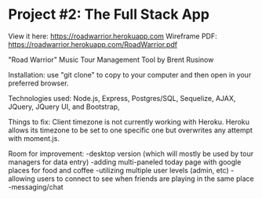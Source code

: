 # Project #2: The Full Stack App

View it here: https://roadwarrior.herokuapp.com
Wireframe PDF: https://roadwarrior.herokuapp.com/RoadWarrior.pdf 

"Road Warrior" Music Tour Management Tool by Brent Rusinow

Installation: use "git clone" to copy to your computer and then open in your preferred browser.

Technologies used: Node.js, Express, Postgres/SQL, Sequelize, AJAX, JQuery, JQuery UI, and Bootstrap,

Things to fix: Client timezone is not currently working with Heroku. Heroku allows its timezone to be set to one specific one but overwrites any attempt with moment.js.

Room for improvement: 
-desktop version (which will mostly be used by tour managers for data entry)
-adding multi-paneled today page with google places for food and coffee
-utilizing multiple user levels (admin, etc)
-allowing users to connect to see when friends are playing in the same place
-messaging/chat
